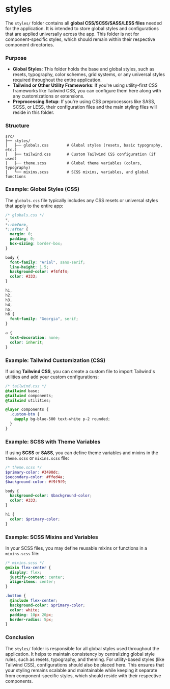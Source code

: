 # **styles**

The `styles/` folder contains all **global CSS/SCSS/SASS/LESS files** needed for the application. It is intended to store global styles and configurations that are applied universally across the app. This folder is not for component-specific styles, which should remain within their respective component directories.

### **Purpose**

- **Global Styles**: This folder holds the base and global styles, such as resets, typography, color schemes, grid systems, or any universal styles required throughout the entire application.
- **Tailwind or Other Utility Frameworks**: If you're using utility-first CSS frameworks like Tailwind CSS, you can configure them here along with any customizations or extensions.
- **Preprocessing Setup**: If you're using CSS preprocessors like SASS, SCSS, or LESS, their configuration files and the main styling files will reside in this folder.

### **Structure**

```
src/
├── styles/
│   ├── globals.css        # Global styles (resets, basic typography, etc.)
│   ├── tailwind.css       # Custom Tailwind CSS configuration (if used)
│   ├── theme.scss         # Global theme variables (colors, typography)
│   └── mixins.scss        # SCSS mixins, variables, and global functions
```

### **Example: Global Styles (CSS)**

The `globals.css` file typically includes any CSS resets or universal styles that apply to the entire app:

```css
/* globals.css */
*,
*::before,
*::after {
  margin: 0;
  padding: 0;
  box-sizing: border-box;
}

body {
  font-family: "Arial", sans-serif;
  line-height: 1.5;
  background-color: #f4f4f4;
  color: #333;
}

h1,
h2,
h3,
h4,
h5,
h6 {
  font-family: "Georgia", serif;
}

a {
  text-decoration: none;
  color: inherit;
}
```

### **Example: Tailwind Customization (CSS)**

If using **Tailwind CSS**, you can create a custom file to import Tailwind's utilities and add your custom configurations:

```css
/* tailwind.css */
@tailwind base;
@tailwind components;
@tailwind utilities;

@layer components {
  .custom-btn {
    @apply bg-blue-500 text-white p-2 rounded;
  }
}
```

### **Example: SCSS with Theme Variables**

If using **SCSS** or **SASS**, you can define theme variables and mixins in the `theme.scss` or `mixins.scss` file:

```scss
/* theme.scss */
$primary-color: #3490dc;
$secondary-color: #ffed4a;
$background-color: #f9f9f9;

body {
  background-color: $background-color;
  color: #333;
}

h1 {
  color: $primary-color;
}
```

### **Example: SCSS Mixins and Variables**

In your SCSS files, you may define reusable mixins or functions in a `mixins.scss` file:

```scss
/* mixins.scss */
@mixin flex-center {
  display: flex;
  justify-content: center;
  align-items: center;
}

.button {
  @include flex-center;
  background-color: $primary-color;
  color: white;
  padding: 10px 20px;
  border-radius: 5px;
}
```

### **Conclusion**

The `styles/` folder is responsible for all global styles used throughout the application. It helps to maintain consistency by centralizing global style rules, such as resets, typography, and theming. For utility-based styles (like Tailwind CSS), configurations should also be placed here. This ensures that your styling remains scalable and maintainable while keeping it separate from component-specific styles, which should reside with their respective components.
